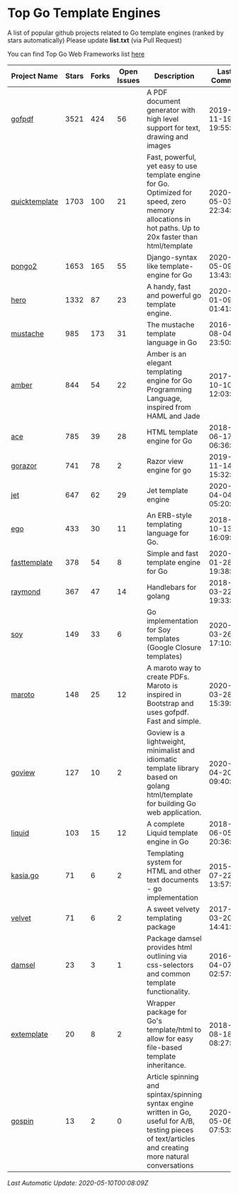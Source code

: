 # Top Go Template Engines
A list of popular github projects related to Go template engines (ranked by stars automatically)
Please update **list.txt** (via Pull Request)

You can find Top Go Web Frameworks list [here](https://github.com/mingrammer/go-web-framework-stars)

| Project Name | Stars | Forks | Open Issues | Description | Last Commit |
| ------------ | ----- | ----- | ----------- | ----------- | ----------- |
| [gofpdf](https://github.com/jung-kurt/gofpdf) | 3521 | 424 | 56 | A PDF document generator with high level support for text, drawing and images | 2019-11-19 19:55:53 |
| [quicktemplate](https://github.com/valyala/quicktemplate) | 1703 | 100 | 21 | Fast, powerful, yet easy to use template engine for Go. Optimized for speed, zero memory allocations in hot paths. Up to 20x faster than html/template | 2020-05-03 22:34:05 |
| [pongo2](https://github.com/flosch/pongo2) | 1653 | 165 | 55 | Django-syntax like template-engine for Go | 2020-05-09 13:43:34 |
| [hero](https://github.com/shiyanhui/hero) | 1332 | 87 | 23 | A handy, fast and powerful go template engine. | 2020-01-09 01:41:20 |
| [mustache](https://github.com/hoisie/mustache) | 985 | 173 | 31 | The mustache template language in Go | 2016-08-04 23:50:33 |
| [amber](https://github.com/eknkc/amber) | 844 | 54 | 22 | Amber is an elegant templating engine for Go Programming Language, inspired from HAML and Jade | 2017-10-10 12:03:22 |
| [ace](https://github.com/yosssi/ace) | 785 | 39 | 28 | HTML template engine for Go | 2018-06-17 06:36:59 |
| [gorazor](https://github.com/sipin/gorazor) | 741 | 78 | 2 | Razor view engine for go | 2019-11-14 15:32:42 |
| [jet](https://github.com/CloudyKit/jet) | 647 | 62 | 29 | Jet  template engine | 2020-04-04 05:20:50 |
| [ego](https://github.com/benbjohnson/ego) | 433 | 30 | 11 | An ERB-style templating language for Go. | 2018-10-13 16:09:26 |
| [fasttemplate](https://github.com/valyala/fasttemplate) | 378 | 54 | 8 | Simple and fast template engine for Go | 2020-01-28 19:38:20 |
| [raymond](https://github.com/aymerick/raymond) | 367 | 47 | 14 | Handlebars for golang | 2018-03-22 19:33:09 |
| [soy](https://github.com/robfig/soy) | 149 | 33 | 6 | Go implementation for Soy templates (Google Closure templates) | 2020-03-26 17:10:04 |
| [maroto](https://github.com/johnfercher/maroto) | 148 | 25 | 12 | A maroto way to create PDFs. Maroto is inspired in Bootstrap and uses gofpdf. Fast and simple. | 2020-03-28 15:39:32 |
| [goview](https://github.com/foolin/goview) | 127 | 10 | 2 | Goview is a lightweight, minimalist and idiomatic template library based on golang html/template for building Go web application. | 2020-04-20 09:40:59 |
| [liquid](https://github.com/osteele/liquid) | 103 | 15 | 12 | A complete Liquid template engine in Go | 2018-06-05 20:36:56 |
| [kasia.go](https://github.com/ziutek/kasia.go) | 71 | 6 | 2 | Templating system for HTML and other text documents - go implementation | 2015-07-22 13:57:53 |
| [velvet](https://github.com/gobuffalo/velvet) | 71 | 6 | 2 | A sweet velvety templating package | 2017-03-20 14:41:06 |
| [damsel](https://github.com/dskinner/damsel) | 23 | 3 | 1 | Package damsel provides html outlining via css-selectors and common template functionality. | 2016-04-07 02:57:10 |
| [extemplate](https://github.com/dannyvankooten/extemplate) | 20 | 8 | 2 | Wrapper package for Go's template/html to allow for easy file-based template inheritance. | 2018-08-18 08:27:29 |
| [gospin](https://github.com/m1/gospin) | 13 | 2 | 0 | Article spinning and spintax/spinning syntax engine written in Go, useful for A/B, testing pieces of text/articles and creating more natural conversations | 2020-05-06 07:53:55 |

*Last Automatic Update: 2020-05-10T00:08:09Z*